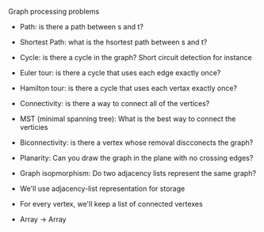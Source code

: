 Graph processing problems

* Path: is there a path between s and t?
* Shortest Path: what is the hsortest path between s and t?


* Cycle: is there a cycle in the graph? Short circuit detection for instance
* Euler tour: is there a cycle that uses each edge exactly once?
* Hamilton tour: is there a cycle that uses each vertax exactly once?


* Connectivity: is there a way to connect all of the vertices?
* MST (minimal spanning tree): What is the best way to connect the verticies
* Biconnectivity: is there a vertex whose removal discconects the graph?


* Planarity: Can you draw the graph in the plane with no crossing edges?
* Graph isopmorphism: Do two adjacency lists represent the same graph?


* We'll use adjacency-list representation for storage
* For every vertex, we'll keep a list of connected vertexes
* Array<Int> -> Array<Int>

